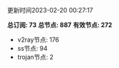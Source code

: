 更新时间2023-02-20 00:27:17

**总订阅: 73**
**总节点: 887**
**有效节点: 272**
- v2ray节点: 176
- ss节点: 94
- trojan节点: 2
